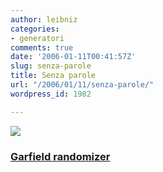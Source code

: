 ```yaml
---
author: leibniz
categories:
- generatori
comments: true
date: '2006-01-11T00:41:57Z'
slug: senza-parole
title: Senza parole
url: "/2006/01/11/senza-parole/"
wordpress_id: 1982

---
```

![](http://images.ucomics.com/comics/ga/2002/ga020220.gif)


### [Garfield randomizer](http://www.cs.washington.edu/homes/natetrue/gar.html)
